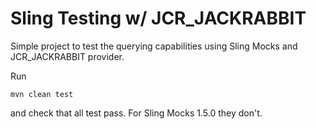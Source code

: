 Sling Testing w/ JCR_JACKRABBIT
===

Simple project to test the querying capabilities using Sling Mocks and JCR_JACKRABBIT provider.

Run 
```
mvn clean test
```
and check that all test pass. For Sling Mocks 1.5.0 they don't.
